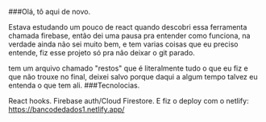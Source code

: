 ###Olá, tô aqui de novo.

Estava estudando um pouco de react quando descobri essa ferramenta chamada firebase, então dei uma pausa pra entender como funciona, na verdade ainda não sei muito bem, e tem varias coisas que eu preciso entende, fiz esse projeto só pra não deixar  o git parado.


tem um arquivo chamado "restos" que é literalmente tudo o que eu fiz e que não trouxe no final, deixei salvo porque daqui a algum tempo talvez eu entenda o que tem ali.
###Tecnolocias.

React hooks.
Firebase auth/Cloud Firestore.
E fiz o deploy com o netlify: https://bancodedados1.netlify.app/
